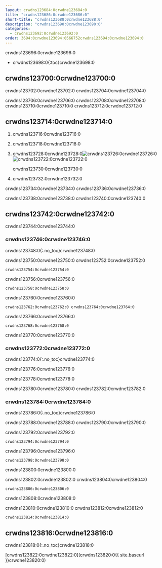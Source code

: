 ```yaml
---
layout: crwdns123684:0crwdne123684:0
title: "crwdns123686:0crwdne123686:0"
short-title: "crwdns123688:0crwdne123688:0"
description: "crwdns123690:0crwdne123690:0"
categories:
  - crwdns123692:0crwdne123692:0
order: 3694:0crwdne123694:0566752crwdns123694:0crwdne123694:0
---
```

crwdns123696:0crwdne123696:0

* crwdns123698:0{:toc}crwdne123698:0

## crwdns123700:0crwdne123700:0

crwdns123702:0crwdne123702:0 crwdns123704:0crwdne123704:0

crwdns123706:0crwdne123706:0 crwdns123708:0crwdne123708:0 crwdns123710:0crwdne123710:0 crwdns123712:0crwdne123712:0

## crwdns123714:0crwdne123714:0

1. crwdns123716:0crwdne123716:0

2. crwdns123718:0crwdne123718:0

3. crwdns123728:0crwdne123728:0![crwdns123726:0crwdne123726:0](crwdns123724:0crwdne123724:0)  
    ![crwdns123722:0crwdne123722:0](crwdns123720:0crwdne123720:0)
    
    crwdns123730:0crwdne123730:0

4. crwdns123732:0crwdne123732:0

crwdns123734:0crwdne123734:0 crwdns123736:0crwdne123736:0

crwdns123738:0crwdne123738:0 crwdns123740:0crwdne123740:0

## crwdns123742:0crwdne123742:0

crwdns123744:0crwdne123744:0

### crwdns123746:0crwdne123746:0

crwdns123748:0{:.no_toc}crwdne123748:0

crwdns123750:0crwdne123750:0 crwdns123752:0crwdne123752:0

    crwdns123754:0crwdne123754:0
    

crwdns123756:0crwdne123756:0

    crwdns123758:0crwdne123758:0
    

crwdns123760:0crwdne123760:0

    crwdns123762:0crwdne123762:0 crwdns123764:0crwdne123764:0
    

crwdns123766:0crwdne123766:0

    crwdns123768:0crwdne123768:0
    

crwdns123770:0crwdne123770:0

### crwdns123772:0crwdne123772:0

crwdns123774:0{:.no_toc}crwdne123774:0

crwdns123776:0crwdne123776:0

crwdns123778:0crwdne123778:0

crwdns123780:0crwdne123780:0 crwdns123782:0crwdne123782:0

### crwdns123784:0crwdne123784:0

crwdns123786:0{:.no_toc}crwdne123786:0

crwdns123788:0crwdne123788:0 crwdns123790:0crwdne123790:0

crwdns123792:0crwdne123792:0

    crwdns123794:0crwdne123794:0
    

crwdns123796:0crwdne123796:0

    crwdns123798:0crwdne123798:0
    

crwdns123800:0crwdne123800:0

crwdns123802:0crwdne123802:0 crwdns123804:0crwdne123804:0

    crwdns123806:0crwdne123806:0
    

crwdns123808:0crwdne123808:0

crwdns123810:0crwdne123810:0 crwdns123812:0crwdne123812:0

    crwdns123814:0crwdne123814:0
    

## crwdns123816:0crwdne123816:0

crwdns123818:0{:.no_toc}crwdne123818:0

[crwdns123822:0crwdne123822:0](crwdns123820:0{{ site.baseurl }}crwdne123820:0)